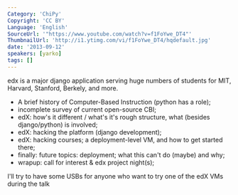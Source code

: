 ```yaml
---
Category: 'ChiPy'
Copyright: 'CC BY'
Language: 'English'
SourceUrl: '"https://www.youtube.com/watch?v=f1FoYwe_DT4"'
ThumbnailUrl: 'http://i1.ytimg.com/vi/f1FoYwe_DT4/hqdefault.jpg'
date: '2013-09-12'
speakers: [yarko]
tags: []
---
```

edx is a major django application serving huge numbers of students for MIT, Harvard, Stanford, Berkely, and more.  
- A brief history of Computer-Based Instruction (python has a role);
- incomplete survey of current open-source CBI;
- edX: how's it different / what's it's rough structure, what (besides django/python) is involved;
- edX: hacking the platform (django development);
- edX: hacking courses; a deployment-level VM, and how to get started there;
- finally: future topics:  deployment; what this can't do (maybe) and why;
- wrapup: call for interest & edx project night(s);

I'll try to have some USBs for anyone who want to try one of the edX VMs during the talk
